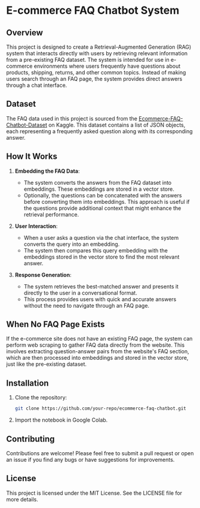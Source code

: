 # E-commerce FAQ Chatbot System

## Overview

This project is designed to create a Retrieval-Augmented Generation (RAG) system that interacts directly with users by retrieving relevant information from a pre-existing FAQ dataset. The system is intended for use in e-commerce environments where users frequently have questions about products, shipping, returns, and other common topics. Instead of making users search through an FAQ page, the system provides direct answers through a chat interface.

## Dataset

The FAQ data used in this project is sourced from the [Ecommerce-FAQ-Chatbot-Dataset](https://www.kaggle.com/datasets/saadmakhdoom/ecommerce-faq-chatbot-dataset) on Kaggle. This dataset contains a list of JSON objects, each representing a frequently asked question along with its corresponding answer.

## How It Works

1. **Embedding the FAQ Data**:
   - The system converts the answers from the FAQ dataset into embeddings. These embeddings are stored in a vector store.
   - Optionally, the questions can be concatenated with the answers before converting them into embeddings. This approach is useful if the questions provide additional context that might enhance the retrieval performance.

2. **User Interaction**:
   - When a user asks a question via the chat interface, the system converts the query into an embedding.
   - The system then compares this query embedding with the embeddings stored in the vector store to find the most relevant answer.

3. **Response Generation**:
   - The system retrieves the best-matched answer and presents it directly to the user in a conversational format.
   - This process provides users with quick and accurate answers without the need to navigate through an FAQ page.

## When No FAQ Page Exists

If the e-commerce site does not have an existing FAQ page, the system can perform web scraping to gather FAQ data directly from the website. This involves extracting question-answer pairs from the website's FAQ section, which are then processed into embeddings and stored in the vector store, just like the pre-existing dataset.

## Installation

1. Clone the repository:
   ```bash
   git clone https://github.com/your-repo/ecommerce-faq-chatbot.git
2. Import the notebook in Google Colab.

## Contributing
Contributions are welcome! Please feel free to submit a pull request or open an issue if you find any bugs or have suggestions for improvements.

## License
This project is licensed under the MIT License. See the LICENSE file for more details.
